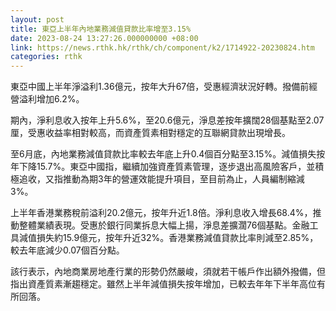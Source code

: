 ```yaml
---
layout: post
title: 東亞上半年內地業務減值貸款比率增至3.15%
date: 2023-08-24 13:27:26.000000000 +08:00
link: https://news.rthk.hk/rthk/ch/component/k2/1714922-20230824.htm
categories: rthk
---
```


東亞中國上半年淨溢利1.36億元，按年大升67倍，受惠經濟狀況好轉。撥備前經營溢利增加6.2%。

期內，淨利息收入按年上升5.6%，至20.6億元，淨息差按年擴闊28個基點至2.07厘，受惠收益率相對較高，而資產質素相對穩定的互聯網貸款出現增長。

至6月底，內地業務減值貸款比率較去年底上升0.4個百分點至3.15%。減值損失按年下降15.7%。東亞中國指，繼續加強資產質素管理，逐步退出高風險客戶，並積極追收，又指推動為期3年的營運效能提升項目，至目前為止，人員編制縮減3%。

上半年香港業務稅前溢利20.2億元，按年升近1.8倍。淨利息收入增長68.4%，推動整體業績表現。受惠於銀行同業拆息大幅上揚，淨息差擴濶76個基點。金融工具減值損失約15.9億元，按年升近32%。香港業務減值貸款比率則減至2.85%，較去年底減少0.07個百分點。

該行表示，內地商業房地產行業的形勢仍然嚴峻，須就若干帳戶作出額外撥備，但指出資產質素漸趨穩定。雖然上半年減值損失按年增加，已較去年年下半年高位有所回落。
